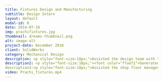 ```yaml
---
title: Fixtures Design and Manufacturing
subtitle: Design Intern
layout: default
modal-id: 8
date: 2014-07-18
img: prachifixtures.jpg
thumbnail: dreams-thumbnail.png
alt: image-alt
project-date: December 2016
client: SolidWorks
category: Mechanical Design
description: <p style="font-size:18px;">Assisted the design team with the generation of <font color="ffaa71">complex 3D part drawings and assembly</font> of the generated parts using SolidWorks.</p>
description2: <p style="font-size:18px;"><font color="ffaa71">Generated and reviewed</font> the technical content of drawing, engineering specification and reports and other documentation associated with mechanical design.</p>
description3:<p style="font-size:18px;">Assisted the shop floor manager to take <font color="ffaa71">corrective actions</font> to improve safety and quality of the product. Gained knowledge about various <font color="ffaa71">manufacturing processes</font> such as CNC, VMC Machining, Casting , Welding and Grinding.</p>
video: Prachi_fixtures.mp4
---
```

